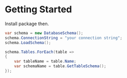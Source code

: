 ﻿# Getting Started

Install package then.

```csharp
var schema = new DatabaseSchema();
schema.ConnectionString = "your connection string";
schema.LoadSchema();

schema.Tables.ForEach(table => 
{
	var tableName = table.Name;
	var schemaName = table.GetTableSchema();
});
```